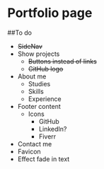 # Portfolio page

##To do

- ~~SideNav~~
- Show projects
   - ~~Buttons instead of links~~
   - ~~GitHub logo~~
- About me
   - Studies
   - Skills
   - Experience
- Footer content
   - Icons
       - GitHub
       - LinkedIn?
       - Fiverr
- Contact me
- Favicon
- Effect fade in text 
